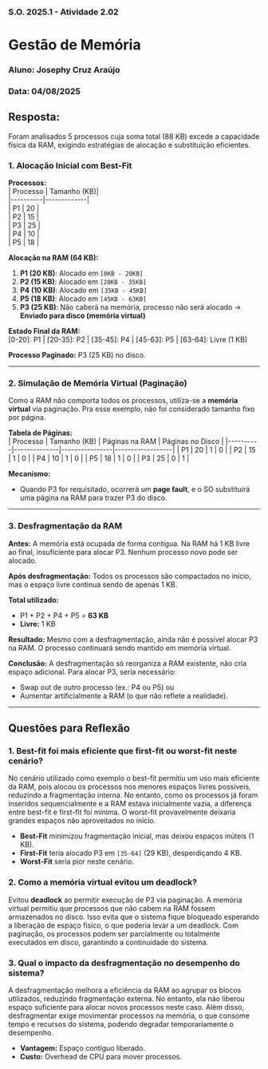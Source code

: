 ### S.O. 2025.1 - Atividade 2.02
# **Gestão de Memória**
### Aluno: Josephy Cruz Araújo 
### Data: 04/08/2025

## Resposta:
Foram analisados 5 processos cuja soma total (88 KB) excede a capacidade física da RAM, exigindo estratégias de alocação e substituição eficientes.

### **1. Alocação Inicial com Best-Fit**  
**Processos:**  
| Processo | Tamanho (KB)|  
|----------|-------------|  
| P1       | 20          |  
| P2       | 15          |  
| P3       | 25          |  
| P4       | 10          |  
| P5       | 18          |  

**Alocação na RAM (64 KB):**  
1. **P1 (20 KB)**: Alocado em `[0KB - 20KB]`  
2. **P2 (15 KB)**: Alocado em `[20KB - 35KB]`     
3. **P4 (10 KB)**: Alocado em `[35KB - 45KB]`  
4. **P5 (18 KB)**: Alocado em `[45KB - 63KB]`
5. **P3 (25 KB)**: Não caberá na memória, processo não será alocado → **Enviado para disco (memória virtual)**

**Estado Final da RAM:**  
[0-20]: P1 | [20-35]: P2 | [35-45]: P4 | [45-63]: P5 | [63-64]: Livre (1 KB)

**Processo Paginado:** P3 (25 KB) no disco.  

---

### **2. Simulação de Memória Virtual (Paginação)**  
Como a RAM não comporta todos os processos, utiliza-se a **memória virtual** via paginação. Pra esse exemplo, não foi considerado tamanho fixo por página.

**Tabela de Páginas:**  
| Processo | Tamanho (KB) | Páginas na RAM | Páginas no Disco |
|----------|--------------|----------------|------------------|
| P1       | 20           | 1              | 0                |
| P2       | 15           | 1              | 0                |
| P4       | 10           | 1              | 0                |
| P5       | 18           | 1              | 0                |
| P3       | 25           | 0              | 1                |

**Mecanismo:**  
- Quando P3 for requisitado, ocorrerá um **page fault**, e o SO substituirá uma página na RAM para trazer P3 do disco.  

---

### **3. Desfragmentação da RAM**  
**Antes:** A memória está ocupada de forma contígua. Na RAM há 1 KB livre ao final, insuficiente para alocar P3. Nenhum processo novo pode ser alocado.  

**Após desfragmentação:** Todos os processos são compactados no início, mas o espaço livre continua sendo de apenas 1 KB.

**Total utilizado:**  
- P1 + P2 + P4 + P5 = **63 KB**  
- **Livre:** 1 KB

**Resultado:** Mesmo com a desfragmentação, ainda não é possível alocar P3 na RAM. O processo continuará sendo mantido em memória virtual.

**Conclusão:** 
A desfragmentação só reorganiza a RAM existente, não cria espaço adicional.
Para alocar P3, seria necessário:
- Swap out de outro processo (ex.: P4 ou P5) ou
- Aumentar artificialmente a RAM (o que não reflete a realidade).

---

## **Questões para Reflexão**  

### **1. Best-fit foi mais eficiente que first-fit ou worst-fit neste cenário?**  
No cenário utilizado como exemplo o best-fit permitiu um uso mais eficiente da RAM, pois alocou os processos nos menores espaços livres possíveis, reduzindo a fragmentação interna. No entanto, como os processos já foram inseridos sequencialmente e a RAM estava inicialmente vazia, a diferença entre best-fit e first-fit foi mínima. O worst-fit provavelmente deixaria grandes espaços não aproveitados no início.
- **Best-Fit** minimizou fragmentação inicial, mas deixou espaços inúteis (1 KB).  
- **First-Fit** teria alocado P3 em `[35-64]` (29 KB), desperdiçando 4 KB.  
- **Worst-Fit** seria pior neste cenário.  

### **2. Como a memória virtual evitou um deadlock?**  
Evitou **deadlock** ao permitir execução de P3 via paginação. A memória virtual permitiu que processos que não cabem na RAM fossem armazenados no disco. Isso evita que o sistema fique bloqueado esperando a liberação de espaço físico, o que poderia levar a um deadlock. Com paginação, os processos podem ser parcialmente ou totalmente executados em disco, garantindo a continuidade do sistema.   

### **3. Qual o impacto da desfragmentação no desempenho do sistema?**  
A desfragmentação melhora a eficiência da RAM ao agrupar os blocos utilizados, reduzindo fragmentação externa. No entanto, ela não liberou espaço suficiente para alocar novos processos neste caso. Além disso, desfragmentar exige movimentar processos na memória, o que consome tempo e recursos do sistema, podendo degradar temporariamente o desempenho.
- **Vantagem:** Espaço contíguo liberado.  
- **Custo:** Overhead de CPU para mover processos.  

